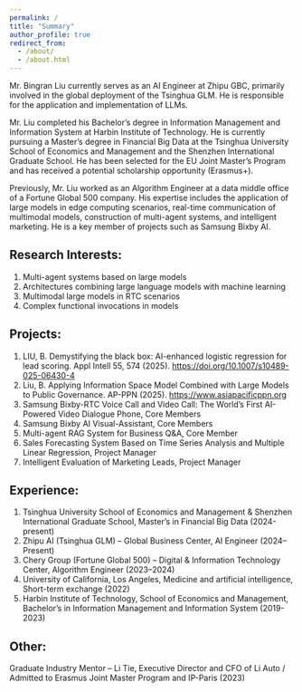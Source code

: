 ```yaml
---
permalink: /
title: "Summary"
author_profile: true
redirect_from: 
  - /about/
  - /about.html
---
```


Mr. Bingran Liu currently serves as an AI Engineer at Zhipu GBC, primarily involved in the global deployment of the Tsinghua GLM. He is responsible for the application and implementation of LLMs. 

Mr. Liu completed his Bachelor’s degree in Information Management and Information System at Harbin Institute of Technology. He is currently pursuing a Master’s degree in Financial Big Data at the Tsinghua University School of Economics and Management and the Shenzhen International Graduate School. He has been selected for the EU Joint Master’s Program and has received a potential scholarship opportunity (Erasmus+).

Previously, Mr. Liu worked as an Algorithm Engineer at a data middle office of a Fortune Global 500 company. His expertise includes the application of large models in edge computing scenarios, real-time communication of multimodal models, construction of multi-agent systems, and intelligent marketing. He is a key member of projects such as Samsung Bixby AI.

Research Interests:
------
1. Multi-agent systems based on large models
1. Architectures combining large language models with machine learning
1. Multimodal large models in RTC scenarios
1. Complex functional invocations in models

Projects:
------
1. LIU, B. Demystifying the black box: AI-enhanced logistic regression for lead scoring. Appl Intell 55, 574 (2025). https://doi.org/10.1007/s10489-025-06430-4
1. Liu, B. Applying Information Space Model Combined with Large Models to Public Governance. AP-PPN (2025). https://www.asiapacificppn.org
1. Samsung Bixby-RTC Voice Call and Video Call: The World’s First AI-Powered Video Dialogue Phone, Core Members
1. Samsung Bixby AI Visual-Assistant, Core Members
1. Multi-agent RAG System for Business Q&A, Core Member
1. Sales Forecasting System Based on Time Series Analysis and Multiple Linear Regression, Project Manager
1. Intelligent Evaluation of Marketing Leads, Project Manager

Experience:
------
1. Tsinghua University School of Economics and Management & Shenzhen International Graduate School, Master’s in Financial Big Data (2024-present)
1. Zhipu AI (Tsinghua GLM) – Global Business Center, AI Engineer (2024–Present)
2. Chery Group (Fortune Global 500) – Digital & Information Technology Center, Algorithm Engineer (2023–2024)
3. University of California, Los Angeles, Medicine and artificial intelligence, Short-term exchange (2022)
1. Harbin Institute of Technology, School of Economics and Management, Bachelor’s in Information Management and Information System (2019-2023)

Other:
------
Graduate Industry Mentor – Li Tie, Executive Director and CFO of Li Auto /
Admitted to Erasmus Joint Master Program and IP-Paris (2023)
